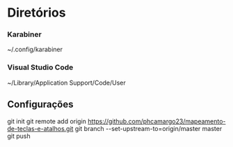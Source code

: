 # Diretórios
### Karabiner
~/.config/karabiner
### Visual Studio Code
~/Library/Application Support/Code/User

## Configurações
git init
git remote add origin https://github.com/phcamargo23/mapeamento-de-teclas-e-atalhos.git
git branch --set-upstream-to=origin/master master
git push
<!--- git push --set-upstream origin master -->

